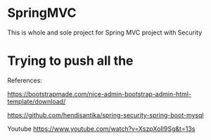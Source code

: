 # SpringMVC
This is whole and sole project for Spring MVC project with Security
# Trying to push all the 

References:

https://bootstrapmade.com/nice-admin-bootstrap-admin-html-template/download/

https://github.com/hendisantika/spring-security-spring-boot-mysql

Youtube
https://www.youtube.com/watch?v=XszpXoII9Sg&t=13s